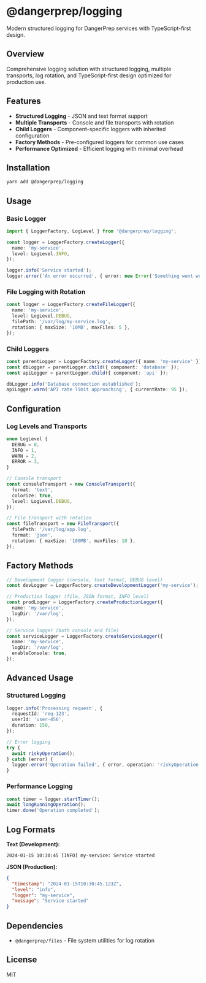 # @dangerprep/logging

Modern structured logging for DangerPrep services with TypeScript-first design.

## Overview

Comprehensive logging solution with structured logging, multiple transports, log rotation, and TypeScript-first design optimized for production use.

## Features

- **Structured Logging** - JSON and text format support
- **Multiple Transports** - Console and file transports with rotation
- **Child Loggers** - Component-specific loggers with inherited configuration
- **Factory Methods** - Pre-configured loggers for common use cases
- **Performance Optimized** - Efficient logging with minimal overhead

## Installation

```bash
yarn add @dangerprep/logging
```

## Usage

### Basic Logger

```typescript
import { LoggerFactory, LogLevel } from '@dangerprep/logging';

const logger = LoggerFactory.createLogger({
  name: 'my-service',
  level: LogLevel.INFO,
});

logger.info('Service started');
logger.error('An error occurred', { error: new Error('Something went wrong') });
```

### File Logging with Rotation

```typescript
const logger = LoggerFactory.createFileLogger({
  name: 'my-service',
  level: LogLevel.DEBUG,
  filePath: '/var/log/my-service.log',
  rotation: { maxSize: '10MB', maxFiles: 5 },
});
```

### Child Loggers

```typescript
const parentLogger = LoggerFactory.createLogger({ name: 'my-service' });
const dbLogger = parentLogger.child({ component: 'database' });
const apiLogger = parentLogger.child({ component: 'api' });

dbLogger.info('Database connection established');
apiLogger.warn('API rate limit approaching', { currentRate: 95 });
```

## Configuration

### Log Levels and Transports

```typescript
enum LogLevel {
  DEBUG = 0,
  INFO = 1,
  WARN = 2,
  ERROR = 3,
}

// Console transport
const consoleTransport = new ConsoleTransport({
  format: 'text',
  colorize: true,
  level: LogLevel.DEBUG,
});

// File transport with rotation
const fileTransport = new FileTransport({
  filePath: '/var/log/app.log',
  format: 'json',
  rotation: { maxSize: '100MB', maxFiles: 10 },
});
```

## Factory Methods

```typescript
// Development logger (console, text format, DEBUG level)
const devLogger = LoggerFactory.createDevelopmentLogger('my-service');

// Production logger (file, JSON format, INFO level)
const prodLogger = LoggerFactory.createProductionLogger({
  name: 'my-service',
  logDir: '/var/log',
});

// Service logger (both console and file)
const serviceLogger = LoggerFactory.createServiceLogger({
  name: 'my-service',
  logDir: '/var/log',
  enableConsole: true,
});
```

## Advanced Usage

### Structured Logging

```typescript
logger.info('Processing request', {
  requestId: 'req-123',
  userId: 'user-456',
  duration: 150,
});

// Error logging
try {
  await riskyOperation();
} catch (error) {
  logger.error('Operation failed', { error, operation: 'riskyOperation' });
}
```

### Performance Logging

```typescript
const timer = logger.startTimer();
await longRunningOperation();
timer.done('Operation completed');
```

## Log Formats

**Text (Development):**
```
2024-01-15 10:30:45 [INFO] my-service: Service started
```

**JSON (Production):**
```json
{
  "timestamp": "2024-01-15T10:30:45.123Z",
  "level": "info",
  "logger": "my-service",
  "message": "Service started"
}
```

## Dependencies

- `@dangerprep/files` - File system utilities for log rotation

## License

MIT
